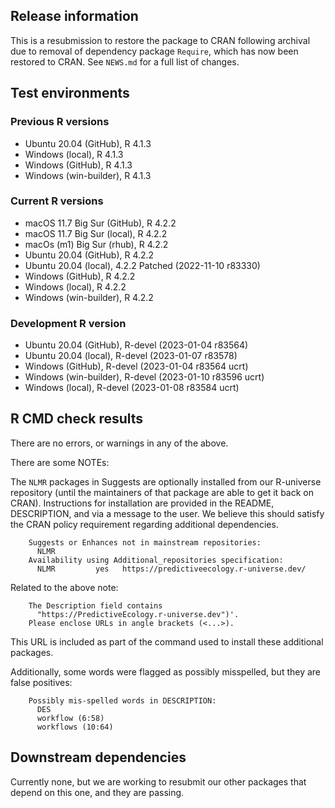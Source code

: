 ## Release information

This is a resubmission to restore the package to CRAN following archival due to removal of dependency package `Require`, which has now been restored to CRAN.
See `NEWS.md` for a full list of changes.

## Test environments

### Previous R versions
* Ubuntu 20.04                 (GitHub), R 4.1.3
* Windows                       (local), R 4.1.3
* Windows                      (GitHub), R 4.1.3
* Windows                 (win-builder), R 4.1.3

### Current R versions
* macOS 11.7 Big Sur           (GitHub), R 4.2.2
* macOS 11.7 Big Sur            (local), R 4.2.2
* macOs (m1) Big Sur             (rhub), R 4.2.2
* Ubuntu 20.04                 (GitHub), R 4.2.2
* Ubuntu 20.04                  (local), 4.2.2 Patched (2022-11-10 r83330)
* Windows                      (GitHub), R 4.2.2
* Windows                       (local), R 4.2.2
* Windows                 (win-builder), R 4.2.2

### Development R version
* Ubuntu 20.04                 (GitHub), R-devel (2023-01-04 r83564)
* Ubuntu 20.04                  (local), R-devel (2023-01-07 r83578)
* Windows                      (GitHub), R-devel (2023-01-04 r83564 ucrt)
* Windows                 (win-builder), R-devel (2023-01-10 r83596 ucrt)
* Windows                       (local), R-devel (2023-01-08 r83584 ucrt)

## R CMD check results

There are no errors, or warnings in any of the above.

There are some NOTEs:

The `NLMR` packages in Suggests are optionally installed from our R-universe repository
(until the maintainers of that package are able to get it back on CRAN).
Instructions for installation are provided in the README, DESCRIPTION, and via a message to the user.
We believe this should satisfy the CRAN policy requirement regarding additional dependencies.

        Suggests or Enhances not in mainstream repositories:
          NLMR
        Availability using Additional_repositories specification:
          NLMR         yes   https://predictiveecology.r-universe.dev/

Related to the above note:

        The Description field contains
          "https://PredictiveEcology.r-universe.dev")'.
        Please enclose URLs in angle brackets (<...>).

This URL is included as part of the command used to install these additional packages.

Additionally, some words were flagged as possibly misspelled, but they are false positives:

        Possibly mis-spelled words in DESCRIPTION:
          DES
          workflow (6:58)
          workflows (10:64)

## Downstream dependencies

Currently none, but we are working to resubmit our other packages that depend on this one, and they are passing.
